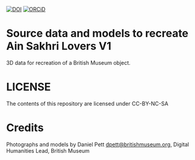 [![DOI](https://zenodo.org/badge/82800385.svg)](https://zenodo.org/badge/latestdoi/82800385)
 [![ORCiD](https://img.shields.io/badge/ORCiD-0000--0002--0246--2335-green.svg)](http://orcid.org/0000-0002-0246-2335)

# Source data and models to recreate Ain Sakhri Lovers V1
 
3D data for recreation of a British Museum object.

# LICENSE
The contents of this repository are licensed under CC-BY-NC-SA

# Credits
Photographs and models by Daniel Pett <dpett@britishmuseum.org>, Digital Humanities Lead, British Museum
